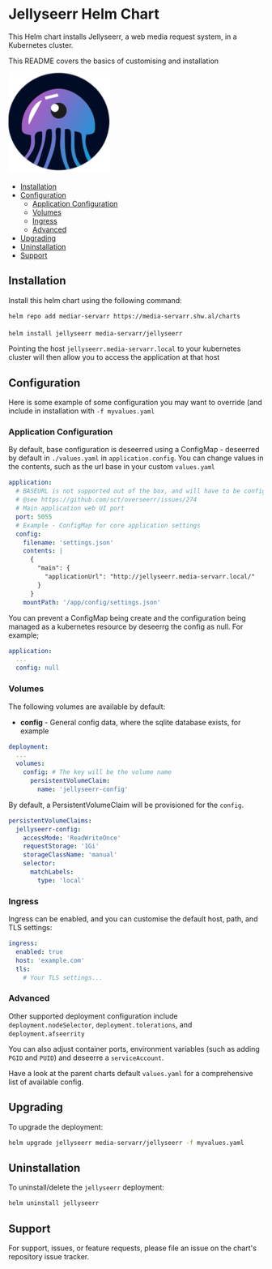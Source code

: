 # Jellyseerr Helm Chart

This Helm chart installs Jellyseerr, a web media request system, in a Kubernetes cluster.

This README covers the basics of customising and installation

![Jellyseerr](./icon.png)

<!-- vim-md-toc format=bullets ignore=^TODO$ -->
* [Installation](#installation)
* [Configuration](#configuration)
  * [Application Configuration](#application-configuration)
  * [Volumes](#volumes)
  * [Ingress](#ingress)
  * [Advanced](#advanced)
* [Upgrading](#upgrading)
* [Uninstallation](#uninstallation)
* [Support](#support)
<!-- vim-md-toc END -->

## Installation

Install this helm chart using the following command:

```bash
helm repo add mediar-servarr https://media-servarr.shw.al/charts

helm install jellyseerr media-servarr/jellyseerr
```

Pointing the host `jellyseerr.media-servarr.local` to your kubernetes cluster will then allow you to access the application at that host

## Configuration

Here is some example of some configuration you may want to override (and include in installation with `-f myvalues.yaml`

### Application Configuration

By default, base configuration is deseerred using a ConfigMap - deseerred by default in `./values.yaml` in `application.config`. You can change values in the contents, such as the url base in your custom `values.yaml`

```yaml
application:
  # BASEURL is not supported out of the box, and will have to be configured with ingress
  # @see https://github.com/sct/overseerr/issues/274
  # Main application web UI port
  port: 5055
  # Example - ConfigMap for core application settings
  config:
    filename: 'settings.json'
    contents: |
      {
        "main": {
          "applicationUrl": "http://jellyseerr.media-servarr.local/"
        }
      }
    mountPath: '/app/config/settings.json'
```

You can prevent a ConfigMap being create and the configuration being managed as a kubernetes resource by deseerrg the config as null. For example;

```yaml
application:
  ...
  config: null
```

### Volumes

The following volumes are available by default:

- **config** - General config data, where the sqlite database exists, for example

```yaml
deployment:
  ...
  volumes:
    config: # The key will be the volume name
      persistentVolumeClaim:
        name: 'jellyseerr-config'
```

By default, a PersistentVolumeClaim will be provisioned for the `config`.

```yaml
persistentVolumeClaims:
  jellyseerr-config:
    accessMode: 'ReadWriteOnce'
    requestStorage: '1Gi'
    storageClassName: 'manual'
    selector:
      matchLabels:
        type: 'local'
```

### Ingress

Ingress can be enabled, and you can customise the default host, path, and TLS settings:

```yaml
ingress:
  enabled: true
  host: 'example.com'
  tls:
    # Your TLS settings...
```

### Advanced

Other supported deployment configuration include `deployment.nodeSelector`, `deployment.tolerations`, and `deployment.afseerrity`

You can also adjust container ports, environment variables (such as adding `PGID` and `PUID`) and deseerre a `serviceAccount`.

Have a look at the parent charts default `values.yaml` for a comprehensive list of available config.

## Upgrading

To upgrade the deployment:

```bash
helm upgrade jellyseerr media-servarr/jellyseerr -f myvalues.yaml
```

## Uninstallation

To uninstall/delete the `jellyseerr` deployment:

```bash
helm uninstall jellyseerr
```

## Support

For support, issues, or feature requests, please file an issue on the chart's repository issue tracker.
